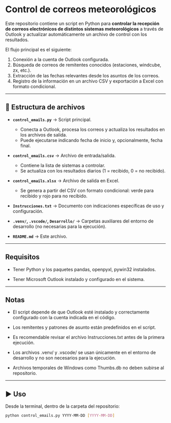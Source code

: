 # Control de correos meteorológicos

Este repositorio contiene un script en Python para **controlar la recepción de correos electrónicos de distintos sistemas meteorológicos** a través de Outlook y actualizar automáticamente un archivo de control con los resultados.  

El flujo principal es el siguiente:
1. Conexión a la cuenta de Outlook configurada.
2. Búsqueda de correos de remitentes conocidos (estaciones, windcube, zx, etc.).
3. Extracción de las fechas relevantes desde los asuntos de los correos.
4. Registro de la información en un archivo CSV y exportación a Excel con formato condicional.

---

## 📂 Estructura de archivos

- **`control_emails.py`** → Script principal.  
   - Conecta a Outlook, procesa los correos y actualiza los resultados en los archivos de salida.  
   - Puede ejecutarse indicando fecha de inicio y, opcionalmente, fecha final.  

- **`control_emails.csv`** → Archivo de entrada/salida.  
   - Contiene la lista de sistemas a controlar.  
   - Se actualiza con los resultados diarios (1 = recibido, 0 = no recibido).  

- **`control_emails.xlsx`** → Archivo de salida en Excel.  
   - Se genera a partir del CSV con formato condicional: verde para recibido y rojo para no recibido.  

- **`Instrucciones.txt`** → Documento con indicaciones específicas de uso y configuración.  

- **`.venv/`, `.vscode/`, `Desarrollo/`** → Carpetas auxiliares del entorno de desarrollo (no necesarias para la ejecución).  

- **`README.md`** → Este archivo.  

---

## Requisitos  

- Tener Python y los paquetes pandas, openpyxl, pywin32 instalados.

- Tener Microsoft Outlook instalado y configurado en el sistema.

--- 

## Notas

- El script depende de que Outlook esté instalado y correctamente configurado con la cuenta indicada en el código.

- Los remitentes y patrones de asunto están predefinidos en el script.

- Es recomendable revisar el archivo Instrucciones.txt antes de la primera ejecución.

- Los archivos .venv/ y .vscode/ se usan únicamente en el entorno de desarrollo y no son necesarios para la ejecución.

- Archivos temporales de Windows como Thumbs.db no deben subirse al repositorio.

---

## ▶️ Uso

Desde la terminal, dentro de la carpeta del repositorio:

```bash
python control_emails.py YYYY-MM-DD [YYYY-MM-DD]
